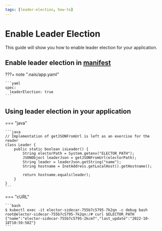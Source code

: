 ```yaml
---
tags: [leader-election, how-to]
---
```


# Enable Leader Election

This guide will show you how to enable leader election for your application.

## Enable leader election in [manifest](../../../workloads/application/reference/application-spec.md#leaderelection)

???+ note ".nais/app.yaml"

    ```yaml 
    spec:
      leaderElection: true
    ```

## Using leader election in your application

=== "java"

    ```java
    // Implementation of getJSONFromUrl is left as an exercise for the reader
    class Leader {
        public static boolean isLeader() {
            String electorPath = System.getenv("ELECTOR_PATH");
            JSONObject leaderJson = getJSONFromUrl(electorPath);
            String leader = leaderJson.getString("name");
            String hostname = InetAddress.getLocalHost().getHostname();

            return hostname.equals(leader);
        }
    }
    ```

=== "cURL"

    ```bash
    $ kubectl exec -it elector-sidecar-755b7c5795-7k2qn -c debug bash
    root@elector-sidecar-755b7c5795-7k2qn:/# curl $ELECTOR_PATH
    {"name":"elector-sidecar-755b7c5795-2kcm7","last_update":"2022-10-18T10:59:58Z"}
    ```
